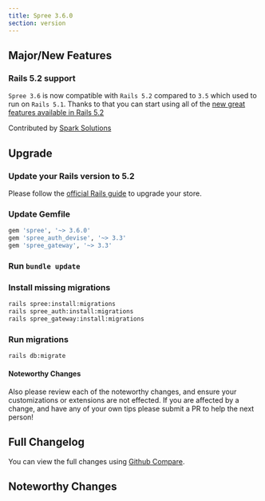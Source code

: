 ```yaml
---
title: Spree 3.6.0
section: version
---
```


## Major/New Features

### Rails 5.2 support

`Spree 3.6` is now compatible with `Rails 5.2` compared to `3.5` which used to run on `Rails 5.1`.
Thanks to that you can start using all of the [new great features available in Rails 5.2](http://edgeguides.rubyonrails.org/5_2_release_notes.html)

Contributed by [Spark Solutions](https://github.com/spree/spree/pull/8601)

## Upgrade

### Update your Rails version to 5.2

Please follow the
[official Rails guide](http://edgeguides.rubyonrails.org/upgrading_ruby_on_rails.html#upgrading-from-rails-5-1-to-rails-5-2)
to upgrade your store.

### Update Gemfile

```ruby
gem 'spree', '~> 3.6.0'
gem 'spree_auth_devise', '~> 3.3'
gem 'spree_gateway', '~> 3.3'
```

### Run `bundle update`

### Install missing migrations

```bash
rails spree:install:migrations
rails spree_auth:install:migrations
rails spree_gateway:install:migrations
```

### Run migrations

```bash
rails db:migrate
```

#### Noteworthy Changes

Also please review each of the noteworthy changes, and ensure your customizations
or extensions are not effected. If you are affected by a change, and have any
of your own tips please submit a PR to help the next person!

## Full Changelog

You can view the full changes using [Github Compare](https://github.com/spree/spree/compare/3-5-stable...3-6-stable).

## Noteworthy Changes
